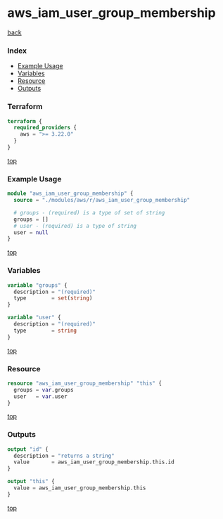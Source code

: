 # aws_iam_user_group_membership

[back](../aws.md)

### Index

- [Example Usage](#example-usage)
- [Variables](#variables)
- [Resource](#resource)
- [Outputs](#outputs)

### Terraform

```terraform
terraform {
  required_providers {
    aws = ">= 3.22.0"
  }
}
```

[top](#index)

### Example Usage

```terraform
module "aws_iam_user_group_membership" {
  source = "./modules/aws/r/aws_iam_user_group_membership"

  # groups - (required) is a type of set of string
  groups = []
  # user - (required) is a type of string
  user = null
}
```

[top](#index)

### Variables

```terraform
variable "groups" {
  description = "(required)"
  type        = set(string)
}

variable "user" {
  description = "(required)"
  type        = string
}
```

[top](#index)

### Resource

```terraform
resource "aws_iam_user_group_membership" "this" {
  groups = var.groups
  user   = var.user
}
```

[top](#index)

### Outputs

```terraform
output "id" {
  description = "returns a string"
  value       = aws_iam_user_group_membership.this.id
}

output "this" {
  value = aws_iam_user_group_membership.this
}
```

[top](#index)